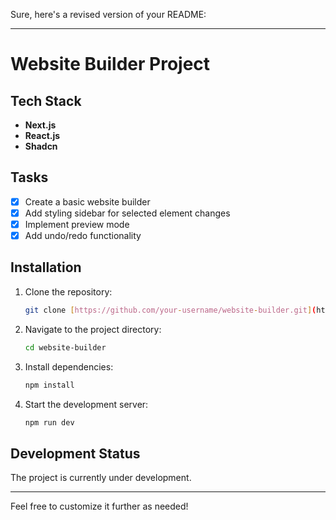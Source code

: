 Sure, here's a revised version of your README:

---

# Website Builder Project

## Tech Stack

- **Next.js**
- **React.js**
- **Shadcn**

## Tasks

- [x] Create a basic website builder
- [x] Add styling sidebar for selected element changes
- [x] Implement preview mode
- [x] Add undo/redo functionality

## Installation

1. Clone the repository:
   ```bash
   git clone [https://github.com/your-username/website-builder.git](https://github.com/goelparas/web-builder.git)
   ```
2. Navigate to the project directory:
   ```bash
   cd website-builder
   ```
3. Install dependencies:
   ```bash
   npm install
   ```
4. Start the development server:
   ```bash
   npm run dev
   ```

## Development Status

The project is currently under development.

---

Feel free to customize it further as needed!
